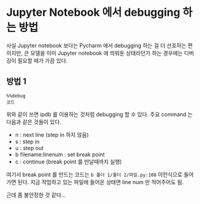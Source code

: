 # Jupyter Notebook 에서 debugging 하는 방법
사실 Jupyter notebook 보다는 Pycharm 에서 debugging 하는 걸 더 선호하는 편이지만, 큰 모델을 이미 Jupyter notebook 에 띄워둔 상태라던가 하는 경우에는 디버깅이 필요할 때가 가끔 있다.

## 방법 1
```
%%debug
코드
```

위와 같이 쓰면 ipdb 를 이용하는 것처럼 debugging 할 수 있다. 주요 command 는 다음과 같은 것들이 있다. 
- n : next line (step in 하지 않음)
- s : step in
- u : step out
- b filename:linenum : set break point
- c : continue (break point 를 만날때까지 실행)

여기서 break point 를 만드는 코드는 ```b 폴더 1/폴더 2/파일.py:108``` 이런식으로 들어가면 된다. 지금 작업하고 있는 파일에 들어온 상태면 line num 만 적어주어도 됨.

근데 좀 불안정한 것 같다...
